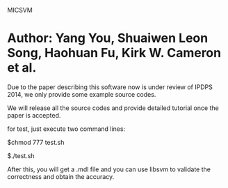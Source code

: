 MICSVM

Author: Yang You, Shuaiwen Leon Song, Haohuan Fu, Kirk W. Cameron et al.
======

Due to the paper describing this software now is under review of IPDPS 2014, we only provide some example source codes. 

We will release all the source codes and provide detailed tutorial once the paper is accepted.

for test, just execute two command lines:

$chmod 777 test.sh

$./test.sh

After this, you will get a .mdl file and you can use libsvm to validate the correctness and obtain the accuracy.
